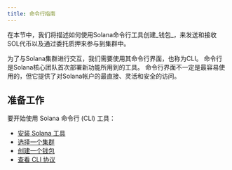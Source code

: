 ```yaml
---
title: 命令行指南
---
```


在本节中，我们将描述如何使用Solana命令行工具创建_钱包_，来发送和接收SOL代币以及通过委托质押来参与到集群中。

为了与Solana集群进行交互，我们需要使用其命令行界面，也称为CLI。 命令行是Solana核心团队首次部署新功能所用到的工具。 命令行界面不一定是最容易使用的，但它提供了对Solana帐户的最直接、灵活和安全的访问。

## 准备工作

要开始使用 Solana 命令行 (CLI) 工具：

- [安装 Solana 工具](cli/install-renec-cli-tools.md)
- [选择一个集群](cli/choose-a-cluster.md)
- [创建一个钱包](wallet-guide/cli.md)
- [查看 CLI 协议](cli/conventions.md)
